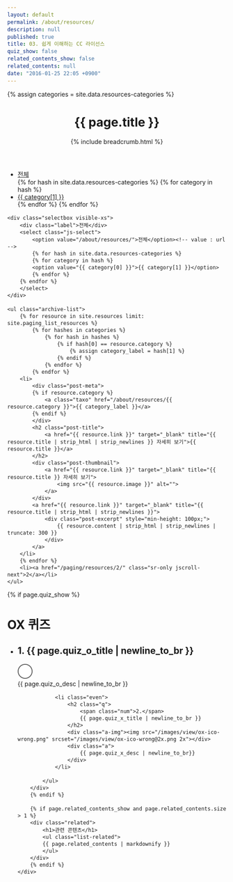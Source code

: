 ```yaml
---
layout: default
permalink: /about/resources/
description: null
published: true
title: 03. 쉽게 이해하는 CC 라이선스
quiz_show: false
related_contents_show: false
related_contents: null
date: "2016-01-25 22:05 +0900"
---
```




{% assign categories = site.data.resources-categories %}

<header class="page-header">
    <h1 class="page-title">{{ page.title }}</h1>
    {% include breadcrumb.html %}
</header><!-- .page-header -->

<div class="page-content">
    <ul class="tabs hidden-xs">
        <li class="on"><a href="/about/resources/">전체</a></li>
        {% for hash in site.data.resources-categories %}
            {% for category in hash %}
                <li><a href="/about/resources/{{ category[0] }}/">{{ category[1] }}</a></li>
            {% endfor %}
        {% endfor %}
    </ul>

    <div class="selectbox visible-xs">
        <div class="label">전체</div>
        <select class="js-select">
            <option value="/about/resources/">전체</option><!-- value : url -->
            {% for hash in site.data.resources-categories %}
            {% for category in hash %}
            <option value="{{ category[0] }}">{{ category[1] }}</option>
            {% endfor %}
        {% endfor %}
        </select>
    </div>

    <ul class="archive-list">
        {% for resource in site.resources limit: site.paging_list_resources %}
            {% for hashes in categories %}
                {% for hash in hashes %}
                    {% if hash[0] == resource.category %}
                        {% assign category_label = hash[1] %}
                    {% endif %}
                {% endfor %}
            {% endfor %}
        <li>
            <div class="post-meta">
            {% if resource.category %}
                <a class="taxo" href="/about/resources/{{ resource.category }}">{{ category_label }}</a>
            {% endif %}
            </div>
            <h2 class="post-title">
                <a href="{{ resource.link }}" target="_blank" title="{{ resource.title | strip_html | strip_newlines }} 자세히 보기">{{ resource.title }}</a>
            </h2>
            <div class="post-thumbnail">
                <a href="{{ resource.link }}" target="_blank" title="{{ resource.title }} 자세히 보기">
                    <img src="{{ resource.image }}" alt="">
                </a>
            </div>
            <a href="{{ resource.link }}" target="_blank" title="{{ resource.title | strip_html | strip_newlines }}">
                <div class="post-excerpt" style="min-height: 100px;">
                    {{ resource.content | strip_html | strip_newlines | truncate: 300 }}
                </div>
            </a>
        </li>
        {% endfor %}
        <li><a href="/paging/resources/2/" class="sr-only jscroll-next">2</a></li>
    </ul>

</div>

<div class="page-additional{% if page.quiz_show == false and page.related_contents_show == false %} hide{% endif %}">
        {% if page.quiz_show %}
        <div class="oxquiz">
            <h1>OX 퀴즈</h1>
            <ul class="list-oxquiz">
                <li class="odd">
                    <h2 class="q">
                        <span class="num">1.</span>
                        {{ page.quiz_o_title | newline_to_br }}
                    </h2>
                    <div class="a-img"><img src="/images/view/ox-ico-right.png" srcset="/images/view/ox-ico-right@2x.png 2x"></div>
                    <div class="a">
                        {{ page.quiz_o_desc | newline_to_br }}
                    </div>
                </li>

                <li class="even">
                    <h2 class="q">
                        <span class="num">2.</span>
                        {{ page.quiz_x_title | newline_to_br }}
                    </h2>
                    <div class="a-img"><img src="/images/view/ox-ico-wrong.png" srcset="/images/view/ox-ico-wrong@2x.png 2x"></div>
                    <div class="a">
                        {{ page.quiz_x_desc | newline_to_br}}
                    </div>
                </li>

            </ul>
        </div>
        {% endif %}

        {% if page.related_contents_show and page.related_contents.size > 1 %}
        <div class="related">
            <h1>관련 콘텐츠</h1>
            <ul class="list-related">
            {{ page.related_contents | markdownify }}
            </ul>
        </div>
        {% endif %}
    </div>

<script src="//cdn.jsdelivr.net/jquery.jscroll/2.2.4/jquery.jscroll.min.js"></script>
<script>
    function neueFade() {
        $(this).hide().fadeIn(2000);
    };
    $('.page-content').jscroll({
        loadingHtml: '<div class="text-center"><p><img src="/images/loader.gif" alt="" style="width: 40px;"></p></div>',
        padding: 0,
        nextSelector: 'a.jscroll-next:last',
        contentSelector: 'ul.archive-list',
        debug: true,
        autoTrigger: true,
        callback: neueFade
    });
</script>
